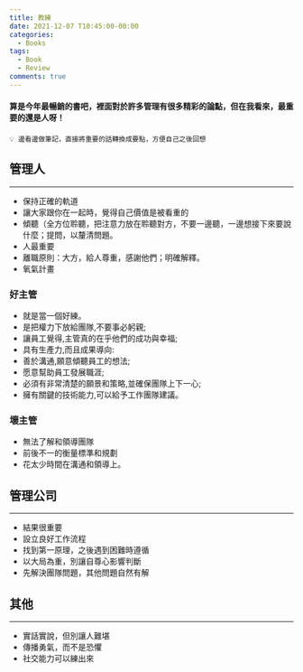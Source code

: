 ```yaml
---
title: 教練
date: 2021-12-07 T10:45:00-00:00
categories:
  - Books
tags:
  - Book
  - Review
comments: true
---
```

#### 算是今年最暢銷的書吧，裡面對於許多管理有很多精彩的論點，但在我看來，最重要的還是人呀！
```
💡 邊看邊做筆記，直接將重要的話轉換成要點，方便自己之後回想
```

## 管理人
---
- 保持正確的軌道
- 讓大家跟你在一起時，覺得自己價值是被看重的
- 傾聽（全方位聆聽，把注意力放在聆聽對方，不要一邊聽，一邊想接下來要說什麼；提問，以釐清問題。
- 人最重要
- 離職原則：大方，給人尊重，感謝他們；明確解釋。
- 氧氣計畫
### 好主管
- 就是當一個好練。
- 是把權力下放給團隊,不要事必躬親;
- 讓員工覺得,主管真的在乎他們的成功與幸福;
- 具有生產力,而且成果導向:
- 善於溝通,願意傾聽員工的想法;
- 愿意幫助員工發展職涯;
- 必須有非常清楚的願景和策略,並確保團隊上下一心;
- 擁有關鍵的技術能力,可以給予工作團隊建議。
### 壞主管
- 無法了解和領導團隊
- 前後不一的衡量標準和規劃
- 花太少時間在溝通和領導上。
## 管理公司
---
- 結果很重要
- 設立良好工作流程
- 找到第一原理，之後遇到困難時遵循
- 以大局為重，別讓自尊心影響判斷
- 先解決團隊問題，其他問題自然有解
## 其他
---
- 實話實說，但別讓人難堪
- 傳播勇氣，而不是恐懼
- 社交能力可以練出來